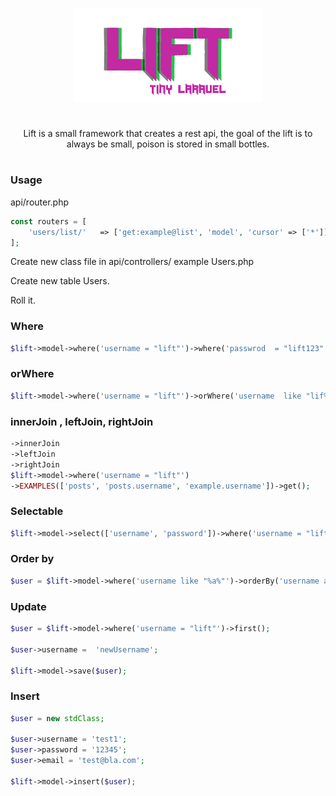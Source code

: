 <p align="center"><img src='lift.png'></p>
<h1></h1>
<center>Lift is a small framework that creates a rest api,
the goal of the lift is to always be small, poison is stored in small bottles.</center>
<h1></h1>
<h3>Usage</h3>

api/router.php
```php
const routers = [
    'users/list/'   => ['get:example@list', 'model', 'cursor' => ['*']],
];
```

Create new class file in api/controllers/ example Users.php

Create new table Users.

Roll it.

<h3>Where</h3>

```php
$lift->model->where('username = "lift"')->where('passwrod  = "lift123"')->first();
```

<h3>orWhere</h3>

```php
$lift->model->where('username = "lift"')->orWhere('username  like "lif%"')->first();
```

<h3>innerJoin , leftJoin, rightJoin</h3>

```php
->innerJoin
->leftJoin
->rightJoin
$lift->model->where('username = "lift"')
->EXAMPLES(['posts', 'posts.username', 'example.username'])->get();
```

<h3>Selectable</h3>

```php
$lift->model->select(['username', 'password'])->where('username = "lift"')->get();
```

<h3>Order by</h3>

```php
$user = $lift->model->where('username like "%a%"')->orderBy('username asc')->first();
```

<h3>Update</h3>

```php
$user = $lift->model->where('username = "lift"')->first();

$user->username =  'newUsername';

$lift->model->save($user);
```

<h3>Insert</h3>

```php
$user = new stdClass;

$user->username = 'test1';
$user->password = '12345';
$user->email = 'test@bla.com';

$lift->model->insert($user);
```